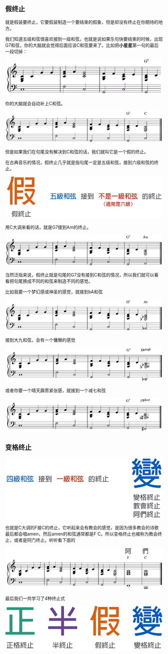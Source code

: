 ## 假终止

就是假装要终止，它要假装制造一个要结束的假象，但是却没有终止在你期待的地方。

我们知道五级和弦很喜欢接到一级和弦，也就是说如果乐句快要结束的时候，出现G7和弦，你的大脑就会觉得后面应该C和弦要来了。比如把**小星星**第一句的最后一段切掉：

![](https://raw.githubusercontent.com/songmz/ImageHosting/master/img/20210214130408.png)

你的大脑就会自动补上C和弦。

![](https://raw.githubusercontent.com/songmz/ImageHosting/master/img/20210214130510.png)

但是如果我们在句尾没有解决到C和弦的话，我们就叫它是一个假的终止。

在古典音乐的情况，假终止几乎就是指句尾一定是五级和弦，接到六级和弦的终止。

![](https://raw.githubusercontent.com/songmz/ImageHosting/master/img/20210214130706.png)

用C大调来看的话，就是G7接到Am的终止。

![](https://raw.githubusercontent.com/songmz/ImageHosting/master/img/20210214130827.png)

当然泛指来说，假终止就是句尾的G7没有接到C和弦的情况，所以我们就可以看看把句尾换成不同的和弦来制造不同的感觉。

比如我要一个梦幻感或神圣的感觉，就接到bA和弦

![](https://raw.githubusercontent.com/songmz/ImageHosting/master/img/20210214131320.png)

接到大九和弦，会有一个慵懒的感觉

![](https://raw.githubusercontent.com/songmz/ImageHosting/master/img/20210214131447.png)

或者你要一个晴天霹雳紧张感，就接到一个减七和弦

![](https://raw.githubusercontent.com/songmz/ImageHosting/master/img/20210214131607.png)

## 变格终止

![](https://raw.githubusercontent.com/songmz/ImageHosting/master/img/20210214132629.png)

也就是C大调的F接C的终止，它听起来会有教会的感觉，是因为很多教会的诗歌最后都会唱amen，然后amen的和弦通常都是F C。所以变格终止也被称为教会终止，或者是阿门终止。听听看下面的

![](https://raw.githubusercontent.com/songmz/ImageHosting/master/img/20210214132718.png)

最后我们一共学习了4种终止式

![](https://raw.githubusercontent.com/songmz/ImageHosting/master/img/20210215100113.png)